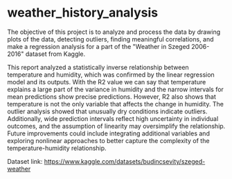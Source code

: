 # weather_history_analysis
 
The objective of this project is to analyze and process the data by drawing plots of the data, detecting outliers, finding meaningful correlations, and make a regression analysis for a part of the "Weather in Szeged 2006-2016"  dataset from Kaggle.

This report analyzed a statistically inverse relationship between temperature and humidity, which was confirmed by the linear regression model and its outputs. With the R2 value we can say that temperature explains a large part of the variance in humidity and the narrow intervals for mean predictions show precise predictions. However, R2 also shows that temperature is not the only variable that affects the change in humidity. The outlier analysis showed that unusually dry conditions indicate outliers. Additionally, wide prediction intervals reflect high uncertainty in individual outcomes, and the assumption of linearity may oversimplify the relationship. Future improvements could include integrating additional variables and exploring nonlinear approaches to better capture the complexity of the temperature-humidity relationship.


Dataset link: https://www.kaggle.com/datasets/budincsevity/szeged-weather 
